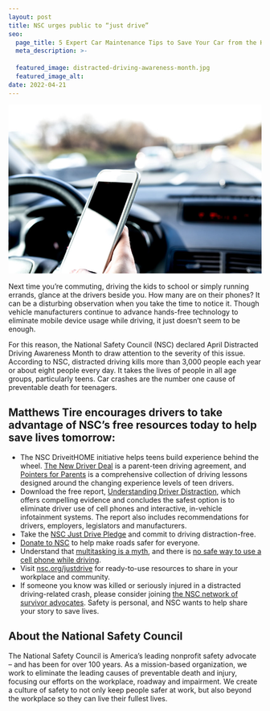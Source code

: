 ```yaml
---
layout: post
title: NSC urges public to “just drive”
seo:
  page_title: 5 Expert Car Maintenance Tips to Save Your Car from the Heat
  meta_description: >-

  featured_image: distracted-driving-awareness-month.jpg
  featured_image_alt:
date: 2022-04-21
---
```


![Person holding and looking at phone while driving](distracted-driving-awareness-month.jpg)

Next time you’re commuting, driving the kids to school or simply running errands, glance at the drivers beside you. How many are on their phones? It can be a disturbing observation when you take the time to notice it. Though vehicle manufacturers continue to advance hands-free technology to eliminate mobile device usage while driving, it just doesn’t seem to be enough.

For this reason, the National Safety Council (NSC) declared April Distracted Driving Awareness Month to draw attention to the severity of this issue. According to NSC, distracted driving kills more than 3,000 people each year or about eight people every day. It takes the lives of people in all age groups, particularly teens. Car crashes are the number one cause of preventable death for teenagers.

## Matthews Tire encourages drivers to take advantage of NSC’s free resources today to help save lives tomorrow:

- The NSC DriveitHOME initiative helps teens build experience behind the wheel. <a href="https://cloud.safe.nsc.org/driver-deal" target="_blank" rel="noopener">The New Driver Deal</a> is a parent-teen driving agreement, and <a href="https://cloud.safe.nsc.org/pointers-for-parents#_ga=2.176240549.1033100282.1649954110-1765070071.1649954110" target="_blank" rel="noopener">Pointers for Parents</a> is a comprehensive collection of driving lessons designed around the changing experience levels of teen drivers.
- Download the free report, <a href="https://cloud.safe.nsc.org/2020-ddam-understanding-driver-distraction-white-paper#_ga=2.157175736.222068285.1648743193-1307803252.1648743193" target="_blank" rel="noopener">Understanding Driver Distraction</a>, which offers compelling evidence and concludes the safest option is to eliminate driver use of cell phones and interactive, in-vehicle infotainment systems. The report also includes recommendations for drivers, employers, legislators and manufacturers.
- Take the <a href="https://www.nsc.org/faforms/ddam-pledge" target="_blank" rel="noopener">NSC Just Drive Pledge</a> and commit to driving distraction-free.
- <a href="https://www.nsc.org/pages/ddam/donation-form" target="_blank" rel="noopener">Donate to NSC</a> to help make roads safer for everyone.
- Understand that <a href="https://www.nsc.org/workplace/resources/infographics/the-great-multitasking-lie" target="_blank" rel="noopener">multitasking is a myth</a>, and there is <a href="https://www.nsc.org/getmedia/2ea8fe8b-d7b7-4194-8ea5-306d30a73972/cognitive-distraction-white-paper.pdf" target="_blank" rel="noopener">no safe way to use a cell phone while driving</a>.
- Visit <a href="https://www.nsc.org/road/distracted-driving-awareness-month" target="_blank" rel="noopener">nsc.org/justdrive</a> for ready-to-use resources to share in your workplace and community.
- If someone you know was killed or seriously injured in a distracted driving-related crash, please consider joining <a href="https://www.nsc.org/our-impact/nsc-survivor-advocate-network" target="_blank" rel="noopener">the NSC network of survivor advocates</a>. Safety is personal, and NSC wants to help share your story to save lives.

## About the National Safety Council

The National Safety Council is America’s leading nonprofit safety advocate – and has been for over 100 years. As a mission-based organization, we work to eliminate the leading causes of preventable death and injury, focusing our efforts on the workplace, roadway and impairment. We create a culture of safety to not only keep people safer at work, but also beyond the workplace so they can live their fullest lives.
